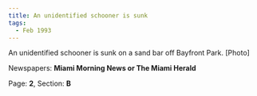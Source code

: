 ```yaml
---  
title: An unidentified schooner is sunk  
tags:  
  - Feb 1993  
---  
```

  
An unidentified schooner is sunk on a sand bar off Bayfront Park. [Photo]  
  
Newspapers: **Miami Morning News or The Miami Herald**  
  
Page: **2**, Section: **B** 
